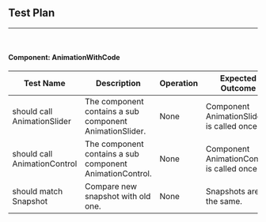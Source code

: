 ## Test Plan
--------
<br>


#### Component: AnimationWithCode

|Test Name|Description|Operation|Expected Outcome|
|----|------|----------------|------------|
|should call AnimationSlider|The component contains a sub component AnimationSlider.|None|Component AnimationSlider is called once.|
|should call AnimationControl|The component contains a sub component AnimationControl.|None|Component AnimationControl is called once.|
| should match Snapshot | Compare new snapshot with old one. | None | Snapshots are the same. |

